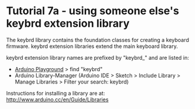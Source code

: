 Tutorial 7a - using someone else's keybrd extension library
========================================================
The keybrd library contains the foundation classes for creating a keyboard firmware.
keybrd extension libraries extend the main keyboard library.

keybrd extension library names are prefixed by "keybrd_" and are listed in:
* [Arduino Playground](http://playground.arduino.cc/Main/InterfacingWithHardware#keyb) > find "keybrd"
* Arduino Library-Manager (Arduino IDE > Sketch > Include Library > Manage Libraries > Filter your search: keybrd)

Instructions for installing a library are at:
    http://www.arduino.cc/en/Guide/Libraries
